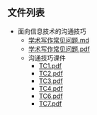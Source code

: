 

## 文件列表

- 面向信息技术的沟通技巧
    - [学术写作常见问题.md](https%3A//github.com/QSCTech/zju-icicles/blob/master/%E9%9D%A2%E5%90%91%E4%BF%A1%E6%81%AF%E6%8A%80%E6%9C%AF%E7%9A%84%E6%B2%9F%E9%80%9A%E6%8A%80%E5%B7%A7/%E5%AD%A6%E6%9C%AF%E5%86%99%E4%BD%9C%E5%B8%B8%E8%A7%81%E9%97%AE%E9%A2%98.md)
    - [学术写作常见问题.pdf](https%3A//github.com/QSCTech/zju-icicles/raw/master/%E9%9D%A2%E5%90%91%E4%BF%A1%E6%81%AF%E6%8A%80%E6%9C%AF%E7%9A%84%E6%B2%9F%E9%80%9A%E6%8A%80%E5%B7%A7/%E5%AD%A6%E6%9C%AF%E5%86%99%E4%BD%9C%E5%B8%B8%E8%A7%81%E9%97%AE%E9%A2%98.pdf)
    - 沟通技巧课件
        - [TC1.pdf](https%3A//github.com/QSCTech/zju-icicles/raw/master/%E9%9D%A2%E5%90%91%E4%BF%A1%E6%81%AF%E6%8A%80%E6%9C%AF%E7%9A%84%E6%B2%9F%E9%80%9A%E6%8A%80%E5%B7%A7/%E6%B2%9F%E9%80%9A%E6%8A%80%E5%B7%A7%E8%AF%BE%E4%BB%B6/TC1.pdf)
        - [TC2.pdf](https%3A//github.com/QSCTech/zju-icicles/raw/master/%E9%9D%A2%E5%90%91%E4%BF%A1%E6%81%AF%E6%8A%80%E6%9C%AF%E7%9A%84%E6%B2%9F%E9%80%9A%E6%8A%80%E5%B7%A7/%E6%B2%9F%E9%80%9A%E6%8A%80%E5%B7%A7%E8%AF%BE%E4%BB%B6/TC2.pdf)
        - [TC3.pdf](https%3A//github.com/QSCTech/zju-icicles/raw/master/%E9%9D%A2%E5%90%91%E4%BF%A1%E6%81%AF%E6%8A%80%E6%9C%AF%E7%9A%84%E6%B2%9F%E9%80%9A%E6%8A%80%E5%B7%A7/%E6%B2%9F%E9%80%9A%E6%8A%80%E5%B7%A7%E8%AF%BE%E4%BB%B6/TC3.pdf)
        - [TC4.pdf](https%3A//github.com/QSCTech/zju-icicles/raw/master/%E9%9D%A2%E5%90%91%E4%BF%A1%E6%81%AF%E6%8A%80%E6%9C%AF%E7%9A%84%E6%B2%9F%E9%80%9A%E6%8A%80%E5%B7%A7/%E6%B2%9F%E9%80%9A%E6%8A%80%E5%B7%A7%E8%AF%BE%E4%BB%B6/TC4.pdf)
        - [TC6.pdf](https%3A//github.com/QSCTech/zju-icicles/raw/master/%E9%9D%A2%E5%90%91%E4%BF%A1%E6%81%AF%E6%8A%80%E6%9C%AF%E7%9A%84%E6%B2%9F%E9%80%9A%E6%8A%80%E5%B7%A7/%E6%B2%9F%E9%80%9A%E6%8A%80%E5%B7%A7%E8%AF%BE%E4%BB%B6/TC6.pdf)
        - [TC7.pdf](https%3A//github.com/QSCTech/zju-icicles/raw/master/%E9%9D%A2%E5%90%91%E4%BF%A1%E6%81%AF%E6%8A%80%E6%9C%AF%E7%9A%84%E6%B2%9F%E9%80%9A%E6%8A%80%E5%B7%A7/%E6%B2%9F%E9%80%9A%E6%8A%80%E5%B7%A7%E8%AF%BE%E4%BB%B6/TC7.pdf)
